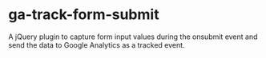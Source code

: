 ga-track-form-submit
====================

A jQuery plugin to capture form input values during the onsubmit event and send the data to Google Analytics as a tracked event.
